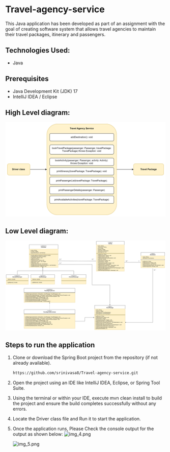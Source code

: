 # Travel-agency-service

This Java application has been developed as part of an assignment with the goal of creating software system that allows travel agencies to maintain their travel packages, itinerary and passengers.


## Technologies Used:
- 	Java

## Prerequisites

- Java Development Kit (JDK) 17
- IntelliJ IDEA / Eclipse

## High Level diagram:

 ![img_2.png](img_2.png)

## Low Level diagram:

![img_3.png](img_3.png)

## Steps to run the application
1. Clone or download the Spring Boot project from the repository (if not already available).    
   ```bash
   https://github.com/srinivasa8/Travel-agency-service.git
2.	Open the project using an IDE like IntelliJ IDEA, Eclipse, or Spring Tool Suite.
3. Using the terminal or within your IDE, execute mvn clean install to build the project and ensure the build completes successfully without any errors.
4. Locate the Driver class file and Run it to start the application.
5. Once the application runs, Please Check the console output for the output as shown below:
   ![img_4.png](img_4.png)

   ![img_5.png](img_5.png)


